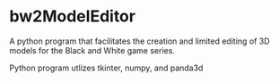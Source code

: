 # bw2ModelEditor
A python program that facilitates the creation and limited editing of 3D models for the Black and White game series.

Python program utlizes tkinter, numpy, and panda3d
